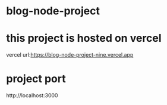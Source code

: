 # blog-node-project

# this project is hosted on vercel

vercel url:https://blog-node-project-nine.vercel.app

# project port

http://localhost:3000

